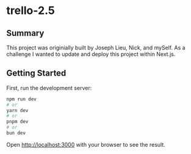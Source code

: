 # trello-2.5

## Summary

This project was originially built by Joseph Lieu, Nick, and mySelf. As a challenge I wanted to update and deploy this project within Next.js.

## Getting Started

First, run the development server:

```bash
npm run dev
# or
yarn dev
# or
pnpm dev
# or
bun dev
```

Open [http://localhost:3000](http://localhost:3000) with your browser to see the result.
